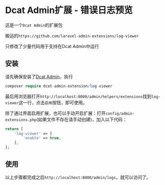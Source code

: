 


Dcat Admin扩展 - 错误日志预览
======

这是一个`Dcat Admin`的扩展包

搬运的`https://github.com/laravel-admin-extensions/log-viewer`

只修改了少量代码用于支持在Dcat Admin中运行

## 安装

请先确保安装了[Dcat Admin](https://github.com/jqhph/dcat-admin)，执行
```php
composer require dcat-admin-extension/log-viewer
```

最后用浏览器打开`http://localhost:8000/admin/helpers/extensions`找到`log-viewer`这一行，点击`启用`按钮，即可使用。

除了通过界面启用扩展，也可以手动开启扩展：打开`config/admin-extensions.php`(如果文件不存在请手动创建)，加入以下代码：
```php
return [
    'log-viewer' => [
        'enable' => true,
    ],
];
```

## 使用

以上步骤都完成之后`http://localhost:8000/admin/logs`，就可以访问了。

